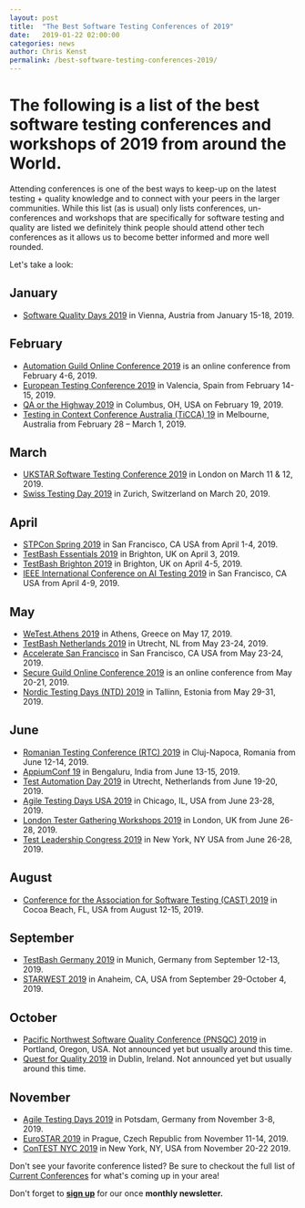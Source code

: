 ```yaml
---
layout: post
title:  "The Best Software Testing Conferences of 2019"
date:   2019-01-22 02:00:00
categories: news
author: Chris Kenst
permalink: /best-software-testing-conferences-2019/
---
```


# The following is a list of the best software testing conferences and workshops of 2019 from around the World.

Attending conferences is one of the best ways to keep-up on the latest testing + quality knowledge and to connect with your peers in the larger communities. While this list (as is usual) only lists conferences, un-conferences and workshops that are specifically for software testing and quality are listed we definitely think people should attend other tech conferences as it allows us to become better informed and more well rounded.

Let's take a look:

## January

- [Software Quality Days 2019](https://www.software-quality-days.com?utm_source=testingconferences.org) in Vienna, Austria from January 15-18, 2019.

## February

- [Automation Guild Online Conference 2019](https://automationguild.com?utm_source=testingconferences.org) is an online conference from February 4-6, 2019.
- [European Testing Conference 2019](http://europeantestingconference.eu/2019?utm_source=testingconferences.org) in Valencia, Spain from February 14-15, 2019.
- [QA or the Highway 2019](https://www.qaorthehighway.com/) in Columbus, OH, USA on February 19, 2019.
- [Testing in Context Conference Australia (TiCCA) 19](https://www.associationforsoftwaretesting.org/conference/ticca19/ticca19-registration?utm_source=testingconferences.org) in Melbourne, Australia from February 28 – March 1, 2019.

## March

- [UKSTAR Software Testing Conference 2019](https://ukstar.eurostarsoftwaretesting.com/?utm_source=testingconferences.org) in London on March 11 & 12, 2019.
- [Swiss Testing Day 2019](http://swisstestingday.ch/?utm_source=testingconferences.org) in Zurich, Switzerland on March 20, 2019.

## April

- [STPCon Spring 2019](https://www.stpcon.com/?utm_source=testingconferences.org) in San Francisco, CA USA from April 1-4, 2019.
- [TestBash Essentials 2019](https://ti.to/mot/testbash-brighton-2019?source=testingconferences) in Brighton, UK on April 3, 2019.
- [TestBash Brighton 2019](https://ti.to/mot/testbash-brighton-2019?source=testingconferences) in Brighton, UK on April 4-5, 2019.
- [IEEE International Conference on AI Testing 2019](http://www.ieeeaitests.com/?utm_source=testingconferences.org) in San Francisco, CA USA from April 4-9, 2019.

## May

- [WeTest.Athens 2019](https://wetest-athens.gr/?utm_source=testingconferences.org) in Athens, Greece on May 17, 2019.
- [TestBash Netherlands 2019](https://ti.to/mot/testbash-netherlands-2019?source=testingconferences) in Utrecht, NL from May 23-24, 2019.
- [Accelerate San Francisco](https://www.qualityjam.com/atlanta/?utm_source=testingconferences.org) in San Francisco, CA USA from May 23-24, 2019.
- [Secure Guild Online Conference 2019](https://guildconferences.com/product/secure-guild-2019-event-ticket/?utm_source=testingconferences.org) is an online conference from May 20-21, 2019.
- [Nordic Testing Days (NTD) 2019](http://nordictestingdays.eu/?utm_source=testingconferences.org) in Tallinn, Estonia from May 29-31, 2019.

## June

- [Romanian Testing Conference (RTC) 2019](https://www.romaniatesting.ro?utm_source=testingconferences.org) in Cluj-Napoca, Romania from June 12-14, 2019.
- [AppiumConf 19](https://appiumconf.com/?utm_source=testingconferences.org) in Bengaluru, India from June 13-15, 2019.
- [Test Automation Day 2019](http://www.testautomationday.com?utm_source=testingconferences.org) in Utrecht, Netherlands from June 19-20, 2019.
- [Agile Testing Days USA 2019](http://agiletestingdays.us/?utm_source=testingconferences.org) in Chicago, IL, USA from June 23-28, 2019.
- [London Tester Gathering Workshops 2019](https://ministryoftesting.com/events/london-tester-gathering-workshops-2019?utm_source=testingconferences.org) in London, UK from June 26-28, 2019.
- [Test Leadership Congress 2019](http://testleadershipcongress-ny.com/?utm_source=testingconferences.org) in New York, NY USA from June 26-28, 2019.

## August

- [Conference for the Association for Software Testing (CAST) 2019](https://www.associationforsoftwaretesting.org/conference/cast2019/?utm_source=testingconferences.org) in Cocoa Beach, FL, USA from August 12-15, 2019.

## September

- [TestBash Germany 2019](https://ministryoftesting.com/events/testbash-germany-2019?utm_source=testingconferences.org) in Munich, Germany from September 12-13, 2019.
- [STARWEST 2019](https://starwest.techwell.com/?utm_source=testingconferences.org) in Anaheim, CA, USA from September 29-October 4, 2019.

## October

- [Pacific Northwest Software Quality Conference (PNSQC) 2019](http://www.pnsqc.org/?utm_source=testingconferences.org) in Portland, Oregon, USA. Not announced yet but usually around this time.
- [Quest for Quality 2019](http://questforquality.eu/?utm_source=testingconferences.org) in Dublin, Ireland. Not announced yet but usually around this time.

## November

- [Agile Testing Days 2019](http://www.agiletestingdays.com/?utm_source=testingconferences.org) in Potsdam, Germany from November 3-8, 2019.
- [EuroSTAR 2019](https://eurostarsoftwaretesting.com?utm_source=testingconferences.org) in Prague, Czech Republic from November 11-14, 2019.
- [ConTEST NYC 2019](http://contest-nyc.testmastersacademy.org/?utm_source=testingconferences.org) in New York, NY, USA from November 20-22 2019.


Don't see your favorite conference listed? Be sure to checkout the full list of [Current Conferences](/) for what's coming up in your area!

Don't forget to **[sign up](http://eepurl.com/c4paYT)** for our once **monthly newsletter.**
